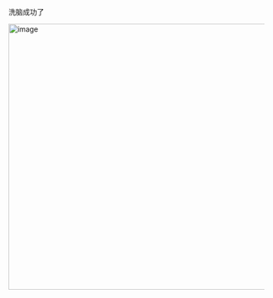 洗脑成功了

<img width="524" alt="image" src="https://github.com/superkong001/InternLM_Learning/assets/37318654/6c274c93-7111-4646-bfa4-c0d5fea02a56">

